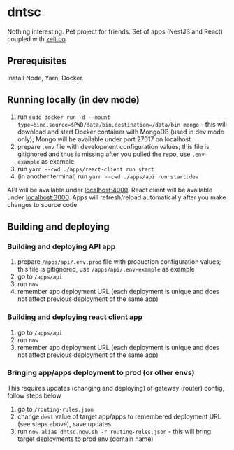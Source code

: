 # dntsc

Nothing interesting. Pet project for friends.
Set of apps (NestJS and React) coupled with [zeit.co](https://zeit.co).

## Prerequisites

Install Node, Yarn, Docker.

## Running locally (in dev mode)

1. run `sudo docker run -d --mount type=bind,source=$PWD/data/bin,destination=/data/bin mongo` - this will download and start Docker container with MongoDB (used in dev mode only); Mongo will be available under port 27017 on localhost
2. prepare `.env` file with development configuration values; this file is gitignored and thus is missing after you pulled the repo, use `.env-example` as example
3. run `yarn --cwd ./apps/react-client run start`
4. (in another terminal) run `yarn --cwd ./apps/api run start:dev`

API will be available under [localhost:4000](localhost:4000).
React client will be available under [localhost:3000](localhost:3000).
Apps will refresh/reload automatically after you make changes to source code.

## Building and deploying

### Building and deploying API app

1. prepare `/apps/api/.env.prod` file with production configuration values; this file is gitignored, use `/apps/api/.env-example` as example
1. go to `/apps/api`
1. run `now`
1. remember app deployment URL (each deployment is unique and does not affect previous deployment of the same app)

### Building and deploying react client app

1. go to `/apps/api`
1. run `now`
1. remember app deployment URL (each deployment is unique and does not affect previous deployment of the same app)

### Bringing app/apps deployment to prod (or other envs)

This requires updates (changing and deploying) of gateway (router) config, follow steps below

1. go to `/routing-rules.json`
1. change `dest` value of target app/apps to remembered deployment URL (see steps above), save updates
1. run `now alias dntsc.now.sh -r routing-rules.json` - this will bring target deployments to prod env (domain name)
